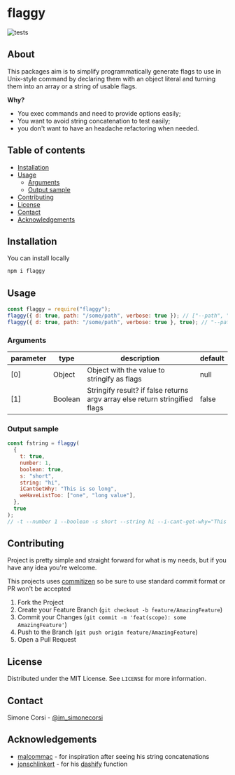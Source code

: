 # flaggy

<!-- PROJECT SHIELDS -->

![tests](https://github.com/simonecorsi/flaggy/workflows/test/badge.svg)

## About

This packages aim is to simplify programmatically generate flags to use in Unix-style command by declaring them with an object literal and turning them into an array or a string of usable flags.

**Why?**

- You exec commands and need to provide options easily;
- You want to avoid string concatenation to test easily;
- you don't want to have an headache refactoring when needed.

## Table of contents

<!-- toc -->

- [Installation](#installation)
- [Usage](#usage)
  - [Arguments](#arguments)
  - [Output sample](#output-sample)
- [Contributing](#contributing)
- [License](#license)
- [Contact](#contact)
- [Acknowledgements](#acknowledgements)

<!-- tocstop -->

## Installation

You can install locally

```sh
npm i flaggy
```

<!-- USAGE EXAMPLES -->

## Usage

```js
const flaggy = require("flaggy");
flaggy({ d: true, path: "/some/path", verbose: true }); // ["--path", "/some/path", "--verbose", "-d"]
flaggy({ d: true, path: "/some/path", verbose: true }, true); // "--path /some/path --verbose" -d
```

### Arguments

| parameter | type    | description                                                                 | default |
| --------- | ------- | --------------------------------------------------------------------------- | ------- |
| [0]       | Object  | Object with the value to stringify as flags                                 | null    |
| [1]       | Boolean | Stringify result? if false returns argv array else return stringified flags | false   |

### Output sample

```js
const fstring = flaggy(
  {
    t: true,
    number: 1,
    boolean: true,
    s: "short",
    string: "hi",
    iCantGetWhy: "This is so long",
    weHaveListToo: ["one", "long value"],
  },
  true
);
// -t --number 1 --boolean -s short --string hi --i-cant-get-why="This is so long" --we-have-list-too one --we-have-list-too="long value"
```

<!-- CONTRIBUTING -->

## Contributing

Project is pretty simple and straight forward for what is my needs, but if you have any idea you're welcome.

This projects uses [commitizen](https://github.com/commitizen/cz-cli) so be sure to use standard commit format or PR won't be accepted

1. Fork the Project
2. Create your Feature Branch (`git checkout -b feature/AmazingFeature`)
3. Commit your Changes (`git commit -m 'feat(scope): some AmazingFeature'`)
4. Push to the Branch (`git push origin feature/AmazingFeature`)
5. Open a Pull Request

<!-- LICENSE -->

## License

Distributed under the MIT License. See `LICENSE` for more information.

<!-- CONTACT -->

## Contact

Simone Corsi - [@im_simonecorsi](https://twitter.com/im_simonecorsi)

<!-- ACKNOWLEDGEMENTS -->

## Acknowledgements

- [malcommac](https://github.com/malcommac) - for inspiration after seeing his string concatenations
- [jonschlinkert](https://github.com/jonschlinkert) - for his [dashify](https://github.com/jonschlinkert/dashify) function
